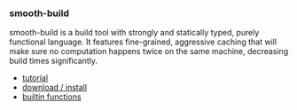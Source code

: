 ### smooth-build

smooth-build is a build tool with strongly and statically typed, purely functional language.
It features fine-grained, aggressive caching that will make sure
no computation happens twice on the same machine, decreasing
build times significantly.

 * [tutorial](https://github.com/mikosik/smooth-build/blob/master/doc/tutorial.md)
 * [download / install](https://github.com/mikosik/smooth-build/blob/master/doc/install.md)
 * [builtin functions](https://github.com/mikosik/smooth-build/blob/master/doc/api.md)